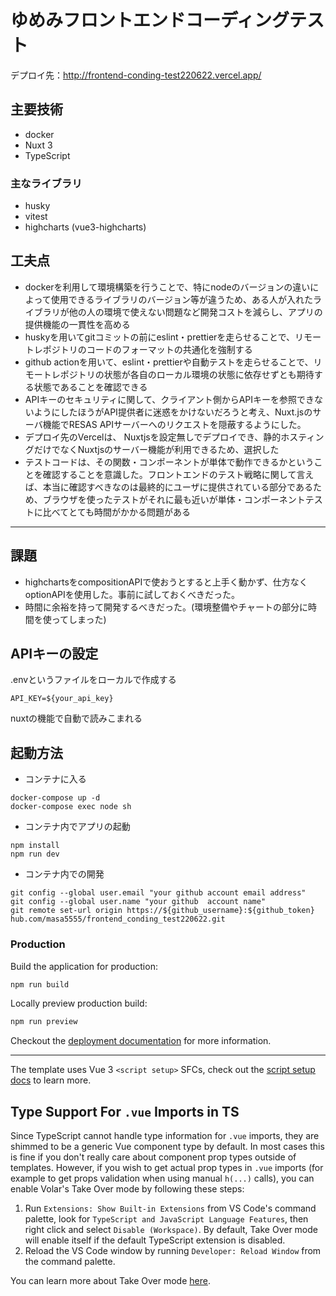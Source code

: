 #  ゆめみフロントエンドコーディングテスト
デプロイ先：http://frontend-conding-test220622.vercel.app/
## 主要技術
- docker
- Nuxt 3
- TypeScript
### 主なライブラリ
- husky
- vitest
- highcharts (vue3-highcharts)

## 工夫点
- dockerを利用して環境構築を行うことで、特にnodeのバージョンの違いによって使用できるライブラリのバージョン等が違うため、ある人が入れたライブラリが他の人の環境で使えない問題など開発コストを減らし、アプリの提供機能の一貫性を高める
- huskyを用いてgitコミットの前にeslint・prettierを走らせることで、リモートレポジトリのコードのフォーマットの共通化を強制する
- github actionを用いて、eslint・prettierや自動テストを走らせることで、リモートレポジトリの状態が各自のローカル環境の状態に依存せずとも期待する状態であることを確認できる
- APIキーのセキュリティに関して、クライアント側からAPIキーを参照できないようにしたほうがAPI提供者に迷惑をかけないだろうと考え、Nuxt.jsのサーバ機能でRESAS APIサーバーへのリクエストを隠蔽するようにした。
- デプロイ先のVercelは、 Nuxtjsを設定無しでデプロイでき、静的ホスティングだけでなくNuxtjsのサーバー機能が利用できるため、選択した
- テストコードは、その関数・コンポーネントが単体で動作できるかということを確認することを意識した。フロントエンドのテスト戦略に関して言えば、本当に確認すべきなのは最終的にユーザに提供されている部分であるため、ブラウザを使ったテストがそれに最も近いが単体・コンポーネントテストに比べてとても時間がかかる問題がある

---

## 課題
- highchartsをcompositionAPIで使おうとすると上手く動かず、仕方なくoptionAPIを使用した。事前に試しておくべきだった。
- 時間に余裕を持って開発するべきだった。(環境整備やチャートの部分に時間を使ってしまった)

## APIキーの設定
.envというファイルをローカルで作成する
```
API_KEY=${your_api_key}
```
nuxtの機能で自動で読みこまれる
## 起動方法
- コンテナに入る
```
docker-compose up -d
docker-compose exec node sh
```
- コンテナ内でアプリの起動
```
npm install
npm run dev
```
- コンテナ内での開発
```
git config --global user.email "your github account email address"
git config --global user.name "your github  account name"
git remote set-url origin https://${github_username}:${github_token}
hub.com/masa5555/frontend_conding_test220622.git
```


###  Production

Build the application for production:

```bash
npm run build
```

Locally preview production build:

```bash
npm run preview
```
Checkout the [deployment documentation](https://v3.nuxtjs.org/guide/deploy/presets) for more information.


---
The template uses Vue 3 `<script setup>` SFCs, check out the [script setup docs](https://v3.vuejs.org/api/sfc-script-setup.html#sfc-script-setup) to learn more.

## Type Support For `.vue` Imports in TS

Since TypeScript cannot handle type information for `.vue` imports, they are shimmed to be a generic Vue component type by default. In most cases this is fine if you don't really care about component prop types outside of templates. However, if you wish to get actual prop types in `.vue` imports (for example to get props validation when using manual `h(...)` calls), you can enable Volar's Take Over mode by following these steps:

1. Run `Extensions: Show Built-in Extensions` from VS Code's command palette, look for `TypeScript and JavaScript Language Features`, then right click and select `Disable (Workspace)`. By default, Take Over mode will enable itself if the default TypeScript extension is disabled.
2. Reload the VS Code window by running `Developer: Reload Window` from the command palette.

You can learn more about Take Over mode [here](https://github.com/johnsoncodehk/volar/discussions/471).
